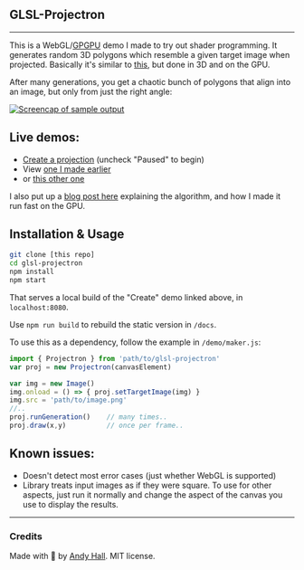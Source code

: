 ## GLSL-Projectron
--------

This is a WebGL/[GPGPU](http://en.wikipedia.org/wiki/General-purpose_computing_on_graphics_processing_units) demo I made to try out shader programming. It generates random 3D polygons which resemble a given target image when projected. Basically it's similar to [this](http://rogeralsing.com/2008/12/07/genetic-programming-evolution-of-mona-lisa/), but done in 3D and on the GPU.

After many generations, you get a chaotic bunch of polygons that align into an image, but only from just the right angle:

[![Screencap of sample output](./docs/img/mona-320.gif?raw=true "Sample output")](http://andyhall.github.io/glsl-projectron/viewer.html)

## Live demos:

 * [Create a projection](http://andyhall.github.io/glsl-projectron/) (uncheck "Paused" to begin)
 * View [one I made earlier](http://andyhall.github.io/glsl-projectron/viewer.html)
 * or [this other one](http://andyhall.github.io/glsl-projectron/viewer-vermeer.html)

I also put up a [blog post here](http://aphall.com/2014/12/glsl-projectron/) explaining the algorithm, and how I made it run fast on the GPU.

## Installation & Usage

```sh
git clone [this repo]
cd glsl-projectron
npm install
npm start
```

That serves a local build of the "Create" demo linked above, in `localhost:8080`.

Use `npm run build` to rebuild the static version in `/docs`.

To use this as a dependency, follow the example in `/demo/maker.js`:

```js
import { Projectron } from 'path/to/glsl-projectron'
var proj = new Projectron(canvasElement)

var img = new Image()
img.onload = () => { proj.setTargetImage(img) }
img.src = 'path/to/image.png'
//..
proj.runGeneration()    // many times..
proj.draw(x,y)          // once per frame..
```

## Known issues:

* Doesn't detect most error cases (just whether WebGL is supported)
* Library treats input images as if they were square. To use for other aspects, just run it normally and change the aspect of the canvas you use to display the results.

----

### Credits

Made with 🍺 by [Andy Hall](https://twitter.com/fenomas). MIT license.


